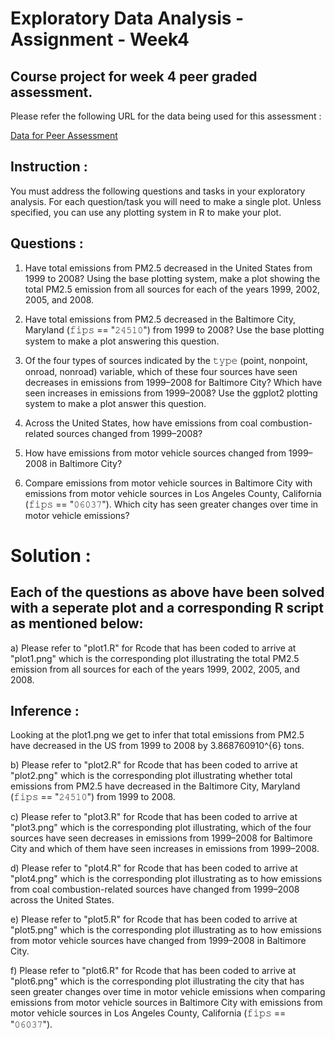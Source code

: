 # Exploratory Data Analysis - Assignment - Week4

## Course project for week 4 peer graded assessment.

Please refer the following URL for the data being used for this assessment :

[Data for Peer Assessment ](https://d396qusza40orc.cloudfront.net/exdata%2Fdata%2FNEI_data.zip)

## Instruction :
You must address the following questions and tasks in your exploratory analysis. For each question/task you will need to make a single plot. Unless specified, you can use any plotting system in R to make your plot.

## Questions :
1) Have total emissions from PM2.5 decreased in the United States from 1999 to 2008? Using the base plotting system, make a plot showing the total PM2.5 emission from all sources for each of the years 1999, 2002, 2005, and 2008.

2) Have total emissions from PM2.5 decreased in the Baltimore City, Maryland (𝚏𝚒𝚙𝚜 == "𝟸𝟺𝟻𝟷𝟶") from 1999 to 2008? Use the base plotting system to make a plot answering this question.

3) Of the four types of sources indicated by the 𝚝𝚢𝚙𝚎 (point, nonpoint, onroad, nonroad) variable, which of these four sources have seen decreases in emissions from 1999–2008 for Baltimore City? Which have seen increases in emissions from 1999–2008? Use the ggplot2 plotting system to make a plot answer this question.

4) Across the United States, how have emissions from coal combustion-related sources changed from 1999–2008?

5) How have emissions from motor vehicle sources changed from 1999–2008 in Baltimore City?

6) Compare emissions from motor vehicle sources in Baltimore City with emissions from motor vehicle sources in Los Angeles County, California (𝚏𝚒𝚙𝚜 == "𝟶𝟼𝟶𝟹𝟽"). Which city has seen greater changes over time in motor vehicle emissions?

# Solution :

## Each of the questions as above have been solved with a seperate plot and a corresponding R script as mentioned below:

a) Please refer to "plot1.R"  for Rcode that has been coded to arrive at "plot1.png" which is the corresponding plot  illustrating
the total PM2.5 emission from all sources for each of the years 1999, 2002, 2005, and 2008.

  ## Inference : 
  Looking at the plot1.png  we get to infer that total emissions from PM2.5 have decreased in the US from 1999 to 2008 by 3.868760910^{6} tons.

b) Please refer to "plot2.R"  for Rcode that has been coded to arrive at "plot2.png" which is the corresponding plot illustrating
whether total emissions from PM2.5 have decreased in the Baltimore City, Maryland (𝚏𝚒𝚙𝚜 == "𝟸𝟺𝟻𝟷𝟶") from 1999 to 2008.

c) Please refer to "plot3.R"  for Rcode that has been coded to arrive at "plot3.png" which is the corresponding plot illustrating,
which of the four sources have seen decreases in emissions from 1999–2008 for Baltimore City and which of them have seen increases in emissions from 1999–2008.

d) Please refer to "plot4.R"  for Rcode that has been coded to arrive at "plot4.png" which is the corresponding plot illustrating as to
how emissions from coal combustion-related sources have changed from 1999–2008 across the United States.

e) Please refer to "plot5.R"  for Rcode that has been coded to arrive at "plot5.png" which is the corresponding plot illustrating as to
how emissions from motor vehicle sources  have changed from 1999–2008 in Baltimore City.

f) Please refer to "plot6.R"  for Rcode that has been coded to arrive at "plot6.png" which is the corresponding plot illustrating the
city that has seen greater changes over time in motor vehicle emissions when comparing emissions from motor vehicle sources in Baltimore City with emissions from motor vehicle sources in Los Angeles County, California (𝚏𝚒𝚙𝚜 == "𝟶𝟼𝟶𝟹𝟽").


